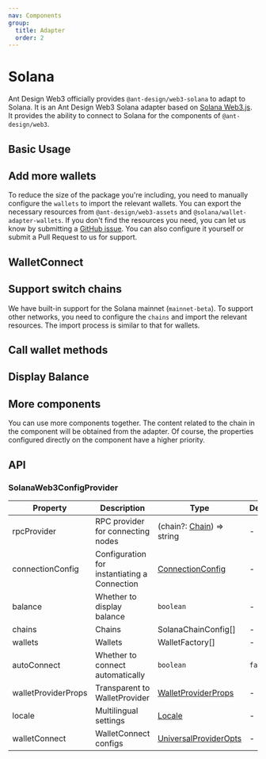 ```yaml
---
nav: Components
group:
  title: Adapter
  order: 2
---
```


# Solana

Ant Design Web3 officially provides `@ant-design/web3-solana` to adapt to Solana. It is an Ant Design Web3 Solana adapter based on [Solana Web3.js](https://solana-labs.github.io/solana-web3.js/). It provides the ability to connect to Solana for the components of `@ant-design/web3`.

## Basic Usage

<code src="./demos/basic.tsx"></code>

## Add more wallets

To reduce the size of the package you're including, you need to manually configure the `wallets` to import the relevant wallets. You can export the necessary resources from `@ant-design/web3-assets` and `@solana/wallet-adapter-wallets`. If you don't find the resources you need, you can let us know by submitting a [GitHub issue](https://github.com/ant-design/ant-design-web3/issues). You can also configure it yourself or submit a Pull Request to us for support.

<code src="./demos/more-wallets.tsx"></code>

## WalletConnect

<code src="./demos/wallet-connect.tsx"></code>

## Support switch chains

We have built-in support for the Solana mainnet (`mainnet-beta`). To support other networks, you need to configure the `chains` and import the relevant resources. The import process is similar to that for wallets.

<code src="./demos/networks.tsx"></code>

## Call wallet methods

<code src="./demos/sign-message.tsx"></code>

## Display Balance

<code src="./demos/balance.tsx"></code>

## More components

You can use more components together. The content related to the chain in the component will be obtained from the adapter. Of course, the properties configured directly on the component have a higher priority.

<code src="./demos/more-components.tsx"></code>

## API

### SolanaWeb3ConfigProvider

| Property | Description | Type | Default | Version |
| --- | --- | --- | --- | --- |
| rpcProvider | RPC provider for connecting nodes | (chain?: [Chain](./types#chain)) => string | - | - |
| connectionConfig | Configuration for instantiating a Connection | [ConnectionConfig](https://solana-labs.github.io/solana-web3.js/types/ConnectionConfig.html) | - | - |
| balance | Whether to display balance | `boolean` | - | - |
| chains | Chains | SolanaChainConfig\[\] | - | - |
| wallets | Wallets | WalletFactory\[\] | - | - |
| autoConnect | Whether to connect automatically | `boolean` | `false` | - |
| walletProviderProps | Transparent to WalletProvider | [WalletProviderProps](https://github.com/solana-labs/wallet-adapter/blob/master/packages/core/react/src/WalletProvider.tsx#L17) | - | - |
| locale | Multilingual settings | [Locale](https://github.com/ant-design/ant-design-web3/blob/main/packages/common/src/locale/zh_CN.ts) | - | - |
| walletConnect | WalletConnect configs | [UniversalProviderOpts](https://github.com/WalletConnect/walletconnect-monorepo/blob/v2.0/providers/universal-provider/src/types/misc.ts#L9) | - | - |
